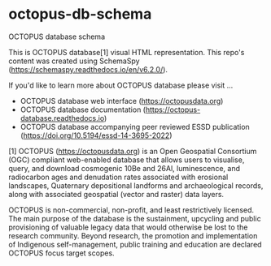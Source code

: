 # octopus-db-schema
OCTOPUS database schema

This is OCTOPUS database[1] visual HTML representation.
This repo's content was created using SchemaSpy (https://schemaspy.readthedocs.io/en/v6.2.0/).

If you'd like to learn more about OCTOPUS database please visit ...

* OCTOPUS database web interface (https://octopusdata.org)
* OCTOPUS database documentation (https://octopus-database.readthedocs.io)
* OCTOPUS database accompanying peer reviewed ESSD publication (https://doi.org/10.5194/essd-14-3695-2022)

[1] OCTOPUS (https://octopusdata.org) is an Open Geospatial Consortium (OGC) compliant web-enabled database that allows users to visualise, query, and download cosmogenic 10Be and 26Al, luminescence, and radiocarbon ages and denudation rates associated with erosional landscapes, Quaternary depositional landforms and archaeological records, along with associated geospatial (vector and raster) data layers.

OCTOPUS is non-commercial, non-profit, and least restrictively licensed. The main purpose of the database is the sustainment, upcycling and public provisioning of valuable legacy data that would otherwise be lost to the research community. Beyond research, the promotion and implementation of Indigenous self-management, public training and education are declared OCTOPUS focus target scopes.
